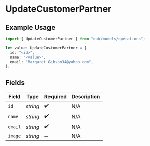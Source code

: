 # UpdateCustomerPartner

## Example Usage

```typescript
import { UpdateCustomerPartner } from "dub/models/operations";

let value: UpdateCustomerPartner = {
  id: "<id>",
  name: "<value>",
  email: "Margaret_Gibson34@yahoo.com",
};
```

## Fields

| Field              | Type               | Required           | Description        |
| ------------------ | ------------------ | ------------------ | ------------------ |
| `id`               | *string*           | :heavy_check_mark: | N/A                |
| `name`             | *string*           | :heavy_check_mark: | N/A                |
| `email`            | *string*           | :heavy_check_mark: | N/A                |
| `image`            | *string*           | :heavy_minus_sign: | N/A                |
